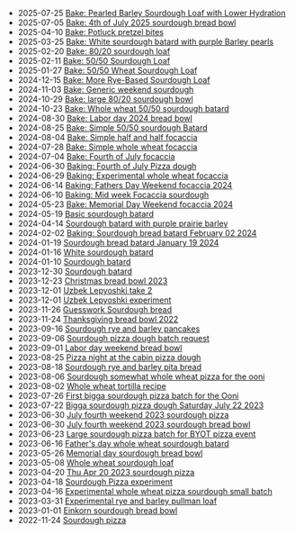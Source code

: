 - 2025-07-25 [Bake: Pearled Barley Sourdough Loaf with Lower Hydration](../1068)
- 2025-07-05 [Bake: 4th of July 2025 sourdough bread bowl](../1038)
- 2025-04-10 [Bake: Potluck pretzel bites](../993)
- 2025-03-25 [Bake: White sourdough batard with purple Barley pearls](../985)
- 2025-02-20 [Bake: 80/20 sourdough loaf](../962)
- 2025-02-11 [Bake: 50/50 Sourdough Loaf](../958)
- 2025-01-27 [Bake: 50/50 Wheat Sourdough Loaf](../938)
- 2024-12-15 [Bake: More Rye-Based Sourdough Loaf](../910)
- 2024-11-03 [Bake: Generic weekend sourdough](../870)
- 2024-10-29 [Bake: large 80/20 sourdough bowl](../868)
- 2024-10-23 [Bake: Whole wheat 50/50 sourdough batard](../862)
- 2024-08-30 [Bake: Labor day 2024 bread bowl](../827)
- 2024-08-25 [Bake: Simple 50/50 sourdough Batard](../817)
- 2024-08-04 [Bake: Simple half and half focaccia](../792)
- 2024-07-28 [Bake: Simple whole wheat focaccia](../738)
- 2024-07-04 [Bake: Fourth of July focaccia](../640)
- 2024-06-30 [Baking: Fourth of July Pizza dough](../614)
- 2024-06-29 [Baking: Experimental whole wheat focaccia](../608)
- 2024-06-14 [Baking: Fathers Day Weekend focaccia 2024](../591)
- 2024-06-10 [Baking: Mid week Focaccia sourdough](../588)
- 2024-05-23 [Bake: Memorial Day Weekend focaccia 2024](../561)
- 2024-05-19 [Basic sourdough batard](../558)
- 2024-04-14 [Sourdough batard with purple prairie barley](../528)
- 2024-02-02 [Baking: Sourdough bread batard February 02 2024](../482)
- 2024-01-19 [Sourdough bread batard January 19 2024](../478)
- 2024-01-16 [White sourdough batard](../474)
- 2024-01-10 [Sourdough batard](../462)
- 2023-12-30 [Sourdough batard](../457)
- 2023-12-23 [Christmas bread bowl 2023](../450)
- 2023-12-01 [Uzbek Lepyoshki take 2](../441)
- 2023-12-01 [Uzbek Lepyoshki experiment](../431)
- 2023-11-26 [Guesswork Sourdough bread](../428)
- 2023-11-24 [Thanksgiving bread bowl 2022](../305)
- 2023-09-16 [Sourdough rye and barley pancakes](../328)
- 2023-09-06 [Sourdough pizza dough batch request](../317)
- 2023-09-01 [Labor day weekend bread bowl](../293)
- 2023-08-25 [Pizza night at the cabin pizza dough](../295)
- 2023-08-18 [Sourdough rye and barley pita bread](../331)
- 2023-08-06 [Sourdough somewhat whole wheat pizza for the ooni](../294)
- 2023-08-02 [Whole wheat tortilla recipe](../296)
- 2023-07-26 [First bigga sourdough pizza batch for the Ooni](../297)
- 2023-07-22 [Bigga sourdough pizza dough Saturday July 22 2023](../298)
- 2023-06-30 [July fourth weekend 2023 sourdough pizza](../301)
- 2023-06-30 [July fourth weekend 2023 sourdough bread bowl](../299)
- 2023-06-23 [Large sourdough pizza batch for BYOT pizza event](../302)
- 2023-06-16 [Father's day whole wheat sourdough batard](../306)
- 2023-05-26 [Memorial day sourdough bread bowl](../304)
- 2023-05-08 [Whole wheat sourdough loaf](../307)
- 2023-04-20 [Thu Apr 20 2023 sourdough pizza](../303)
- 2023-04-18 [Sourdough Pizza experiment](../309)
- 2023-04-16 [Experimental whole wheat pizza sourdough small batch](../308)
- 2023-03-31 [Experimental rye and barley pullman loaf](../310)
- 2023-01-01 [Einkorn sourdough bread bowl](../311)
- 2022-11-24 [Sourdough pizza](../312)
